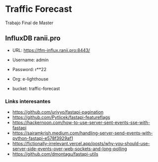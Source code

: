 # Traffic Forecast

Trabajo Final de Master


## InfluxDB ranii.pro

* URL: https://tfm-influx.ranii.pro:8443/

* Username: admin
* Password: r**22
* Org: e-lighthouse
* bucket: traffic-forecast

### Links interesantes

* https://github.com/uriyyo/fastapi-pagination
* https://github.com/Pytlicek/fastapi-featureflags
* https://hackernoon.com/how-to-use-server-sent-events-sse-with-fastapi
* https://sairamkrish.medium.com/handling-server-send-events-with-python-fastapi-e578f3929af1
* https://fictionally-irrelevant.vercel.app/posts/why-you-should-use-server-side-events-over-web-sockets-and-long-polling
* https://github.com/dmontagu/fastapi-utils
